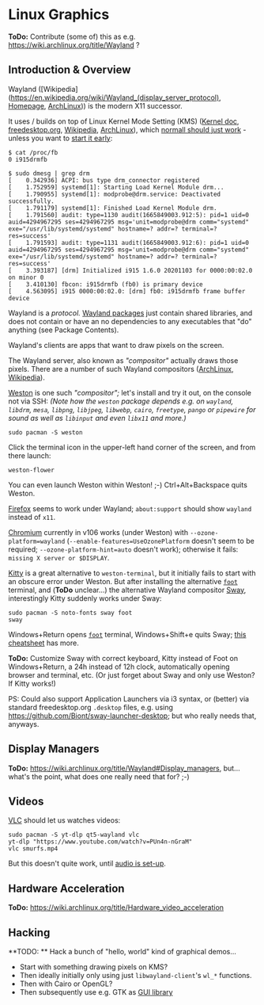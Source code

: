 # Linux Graphics

**ToDo:** Contribute (some of) this as e.g. https://wiki.archlinux.org/title/Wayland ?

## Introduction & Overview

Wayland ([Wikipedia](https://en.wikipedia.org/wiki/Wayland_(display_server_protocol),
[Homepage](https://wayland.freedesktop.org), [ArchLinux](https://wiki.archlinux.org/title/Wayland))) is the modern X11 successor.

It uses / builds on top of Linux Kernel Mode Setting (KMS)
([Kernel doc](https://www.kernel.org/doc/html/v4.15/gpu/drm-kms.html),
 [freedesktop.org](https://nouveau.freedesktop.org/KernelModeSetting.html),
 [Wikipedia](https://en.wikipedia.org/wiki/Mode_setting),
 [ArchLinux](https://wiki.archlinux.org/title/Kernel_mode_setting)),
which [normall should just work](https://wiki.archlinux.org/title/Kernel_mode_setting#Late_KMS_start) - unless you want to [start it early](https://wiki.archlinux.org/title/Kernel_mode_setting#Early_KMS_start):

    $ cat /proc/fb
    0 i915drmfb

    $ sudo dmesg | grep drm
    [    0.342936] ACPI: bus type drm_connector registered
    [    1.752959] systemd[1]: Starting Load Kernel Module drm...
    [    1.790955] systemd[1]: modprobe@drm.service: Deactivated successfully.
    [    1.791179] systemd[1]: Finished Load Kernel Module drm.
    [    1.791560] audit: type=1130 audit(1665849003.912:5): pid=1 uid=0 auid=4294967295 ses=4294967295 msg='unit=modprobe@drm comm="systemd" exe="/usr/lib/systemd/systemd" hostname=? addr=? terminal=? res=success'
    [    1.791593] audit: type=1131 audit(1665849003.912:6): pid=1 uid=0 auid=4294967295 ses=4294967295 msg='unit=modprobe@drm comm="systemd" exe="/usr/lib/systemd/systemd" hostname=? addr=? terminal=? res=success'
    [    3.393187] [drm] Initialized i915 1.6.0 20201103 for 0000:00:02.0 on minor 0
    [    3.410130] fbcon: i915drmfb (fb0) is primary device
    [    4.563095] i915 0000:00:02.0: [drm] fb0: i915drmfb frame buffer device

Wayland is a _protocol._ [Wayland packages](https://archlinux.org/packages/extra/x86_64/wayland/)
just contain shared libraries, and does not contain or have an no dependencies to any
executables that "do" anything (see Package Contents).

Wayland's clients are apps that want to draw pixels on the screen.

The Wayland server, also known as _"compositor"_ actually draws those pixels.
There are a number of such Wayland compositors
([ArchLinux](https://wiki.archlinux.org/title/Wayland#Compositors),
 [Wikipedia](https://en.wikipedia.org/wiki/List_of_display_servers#Wayland)).

[Weston](https://wiki.archlinux.org/title/Weston) is one such _"compositor";_ let's install and try it out, on the console not via SSH:
_(Note how the `weston` package depends e.g. on `wayland`, `libdrm`, `mesa`, `libpng`, `libjpeg`, `libwebp`, `cairo`, `freetype`, `pango` or `pipewire` for sound as well as `libinput` and even `libx11` and more.)_

    sudo pacman -S weston

Click the terminal icon in the upper-left hand corner of the screen, and from there launch:

    weston-flower

You can even launch Weston within Weston! ;-) Ctrl+Alt+Backspace quits Weston.

[Firefox](https://wiki.archlinux.org/title/Firefox#Wayland) seems to work under Wayland;
`about:support` should show `wayland` instead of `x11`.

[Chromium](https://wiki.archlinux.org/title/Chromium#Native_Wayland_support)
currently in v106 works (under Weston) with `--ozone-platform=wayland`
(`--enable-features=UseOzonePlatform` doesn't seem to be required;
 `--ozone-platform-hint=auto` doesn't work); otherwise it fails:
 `missing X server or $DISPLAY`.

[Kitty](https://wiki.archlinux.org/title/Kitty) is a great alternative to `weston-terminal`,
but it initially fails to start with an obscure error under Weston.  But after installing
the alternative [`foot`](https://codeberg.org/dnkl/foot) terminal, and (**ToDo** unclear...)
the alternative Wayland compositor [Sway](https://wiki.archlinux.org/title/Sway),
interestingly Kitty suddenly works under Sway:

    sudo pacman -S noto-fonts sway foot
    sway

Windows+Return opens [`foot`](https://codeberg.org/dnkl/foot) terminal,
Windows+Shift+e quits Sway; [this cheatsheet](https://wiki.garudalinux.org/en/sway-cheatsheet) has more.

**ToDo:** Customize Sway with correct keyboard, Kitty instead of Foot on Windows+Return,
a 24h instead of 12h clock, automatically opening browser and terminal, etc.
(Or just forget about Sway and only use Weston? If Kitty works!)

PS: Could also support Application Launchers via i3 syntax,
or (better) via standard freedesktop.org `.desktop` files,
e.g. using https://github.com/Biont/sway-launcher-desktop;
but who really needs that, anyways.


## Display Managers

**ToDo:** https://wiki.archlinux.org/title/Wayland#Display_managers,
but... what's the point, what does one really need that for? ;-)


## Videos

[VLC](https://wiki.archlinux.org/title/VLC_media_player) should let us watches videos:

    sudo pacman -S yt-dlp qt5-wayland vlc
    yt-dlp "https://www.youtube.com/watch?v=PUn4n-nGraM"
    vlc smurfs.mp4

But this doesn't quite work, until [audio is set-up](audio.md).


## Hardware Acceleration

**ToDo:** https://wiki.archlinux.org/title/Hardware_video_acceleration


## Hacking

**TODO: ** Hack a bunch of "hello, world" kind of graphical demos...

* Start with something drawing pixels on KMS?
* Then ideally initially only using just `libwayland-client`'s `wl_*` functions.
* Then with Cairo or OpenGL?
* Then subsequently use e.g. GTK as [GUI library](https://wiki.archlinux.org/title/Wayland#GUI_libraries)
